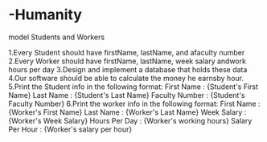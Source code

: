 # -Humanity
model Students and Workers

1.Every Student should have firstName, lastName, and afaculty number
2.Every Worker should have firstName, lastName, week salary andwork hours per day
3.Design and implement a database that holds these data
4.Our software should be able to calculate the money he earnsby hour.
5.Print the Student info in the following format:
  First Name : {Student's First Name} 
  Last Name : {Student's Last Name}
  Faculty Number : {Student's Faculty Number}
6.Print the worker info in the following format:
  First Name : {Worker's First Name} 
  Last Name : {Worker's Last Name}
  Week Salary : {Worker's Week Salary}
  Hours Per Day : {Worker's working hours}
  Salary Per Hour : {Worker's salary per hour}

